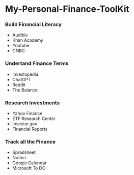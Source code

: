 # My-Personal-Finance-ToolKit


### Build Financial Literacy

* Audible
* Khan Academy
* Youtube
* CNBC

### Undertand Finance Terms

* Investopedia
* ChatGPT
* Reddit
* The Balance

### Research Investments

* Yahoo Finance
* ETF Research Center
* Investor.gov
* Financial Reports
  
### Track all the Finance

* Spradsheet
* Notion
* Google Calendar
* Microsoft To DO





